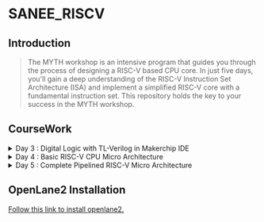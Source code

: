 # SANEE_RISCV

## Introduction

> The MYTH workshop is an intensive program that guides you through the process of designing a RISC-V based CPU core. In just five days, you'll gain a deep understanding of the RISC-V Instruction Set Architecture (ISA) and implement a simplified RISC-V core with a fundamental instruction set. This repository holds the key to your success in the MYTH workshop.


## **CourseWork**
<details>
<summary>Day 3 : Digital Logic with TL-Verilog in Makerchip IDE</summary>
<br>

Head over to the [MakerChip IDE](https://www.makerchip.com/)
<br>

### A) Inverter

![1](https://github.com/saneeaman9/sanee_riscv/assets/75088597/c3abc44c-f728-4c9b-b651-31a69b036da3)


![2](https://github.com/saneeaman9/sanee_riscv/assets/75088597/cb8ca138-0e0b-4ec9-8b7a-32c1889aadd6)


### XOR Gate using Boolean Operator.

![3](https://github.com/saneeaman9/sanee_riscv/assets/75088597/d3c2392e-7ed4-4558-accf-c2a1c77a1d93)


### C) Vectors

![4](https://github.com/saneeaman9/sanee_riscv/assets/75088597/9dfb3d20-6f7e-488b-977a-7eacdd8387ff)


### D) Mux

![5](https://github.com/saneeaman9/sanee_riscv/assets/75088597/fd3fb1d5-55ee-422a-824a-ce2e294a6c82)


### E) Simple Calculator

![6](https://github.com/saneeaman9/sanee_riscv/assets/75088597/c3425895-7d5c-4b32-95f0-6434b8461e58)


### F) Fibonacci Series

![7](https://github.com/saneeaman9/sanee_riscv/assets/75088597/ad5daa80-eb54-409b-ba0e-b43eacf41701)


### G) Up Counter

![8](https://github.com/saneeaman9/sanee_riscv/assets/75088597/6e0cb605-805e-42a4-a640-15786ab01993)


### I) Sequential Calc

![9](https://github.com/saneeaman9/sanee_riscv/assets/75088597/8f9e8eb3-da2c-46bb-97d4-9677312b454f)

### I) Pipelined Logic

#### A simple pipeline through Pythagorean Example.
* Go to "Examples".
* Load Default Template.
* Go to editor and enter the following under TLV.

```bash

`include "sqrt32.v"
|calc
      @1
         $aa_sq[31:0] = $aa[3:0] * $aa;
         $bb_sq[31:0] = $bb[3:0] * $bb;
      @2
         $cc_sq[31:0] = $aa_sq + $bb_sq;
      @3
         $cc[31:0] = sqrt($cc_sq);

```

![10](https://github.com/saneeaman9/sanee_riscv/assets/75088597/7a529342-ffb0-4417-a706-5232e2115e1d)


### J) Pipeline Implementation example.

![11](https://github.com/saneeaman9/sanee_riscv/assets/75088597/7de71cae-d256-4a0c-9c08-13704642d319)


### Validity

> - Easier debugging. 
> - Cleaner design.
> - Better error checking.
> - Automated clock gating.


### K) 2 Cycle Calc with Validity.

![12](https://github.com/saneeaman9/sanee_riscv/assets/75088597/66bfcf3a-8d0c-4f9e-b211-8fd27cdadc72)


### L) Distance Calc.

![13](https://github.com/saneeaman9/sanee_riscv/assets/75088597/12c5e526-9b76-45df-895b-a255fb83f42a)


### Calculator Memory

![14](https://github.com/saneeaman9/sanee_riscv/assets/75088597/0727a9fc-92a2-4049-aad3-78238e8384d2)




</details>


<details>
<summary>Day 4 : Basic RISC-V CPU Micro Architecture</summary>
<br>



</details>



<details>
<summary>Day 5 : Complete Pipelined RISC-V Micro Architecture</summary>
<br>



</details>


## OpenLane2 Installation

[Follow this link to install openlane2.](https://github.com/efabless/openlane2)
